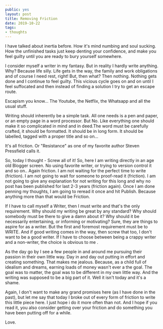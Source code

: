 ```yaml
---
public: yes
layout: post
title: Removing Friction
date: 2019-10-22
tags:
- thoughts
---
```


I have talked about inertia before. How it's mind numbing and soul sucking. How the unfinished tasks just keep denting your confidence, and make you feel guilty until you are ready to bury yourself somewhere.

I consider myself a writer in my fantasy. But in reality I hardly write anything. Why? Because life silly. Life gets in the way, the family and work obligations and of course I need rest, right! But, then what? Then nothing. Nothing gets done and I continue to feel guilty. This vicious cycle goes on and on until I feel suffocated and then instead of finding a solution I try to get an escape route.

Escapism you know... The Youtube, the Netflix, the Whatsapp and all the usual stuff.

Writing should inherently be a simple task. All one needs is a pen and paper, or an empty page in a word processor. But No. Like everything one should make it so complicated in mind and in deed.The word must be carefully crafted, it should be formatted. It should be in long form. It should be labelled, tagged with a proper title and so on...

It's all friction. Or "Resistance" as one of my favorite author Steven Pressfield calls it.

So, today I thought - Screw all of it! So, here I am writing directly in an age old Blogger screen. No using favorite writer, or trying to version control it and so on.. Again friction. I am not waiting for the perfect time to write (friction). I am not going to wait for someone to proof-read it (friction). I am not going to give any explanation for not writing for this long and why no post has been published for last 2-3 years (friction again). Once I am done penning my thoughts, I am going to reread it once and hit Publish. Because anything more than that would be Friction.

If I have to call myself a Writer, then I must write and that's the only requirement. Why should my writing be great by any standard? Why should somebody must be there to give a damn about it? Why should it be necessarily entertaining, or informing or motivating? Sure, they are things to aspire for as a writer. But the first and foremost requirement must be to WRITE. And if good writing comes in the way, then screw that too, I don't want to be a good writer. If I have to choose between being a crappy writer and a non-writer, the choice is obvious to me .

As the day go by I see a few people in and around me pursuing their passion in their own little way. Day in and day out putting in effort and creating something. That makes me jealous. Because, as a child full of idealism and dreams, earning loads of money wasn't ever a the goal. The goal was to matter, the goal was to be different in my own little way. And the writing was supposed to be a big part of it. Well it isn't today and it's a shame.

Again, I don't want to make any grand promises here (as I have done in the past), but let me say that today I broke out of every form of friction to write this little piece here. I just hope i do it more often than not. And I hope if you read it, you also consider getting over your friction and do something you have been putting off for a while.

Love.
